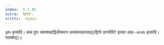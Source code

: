 ```yaml
---
index:  5.1.85
sutra:  द्विगोर्वा।
vritti:  nyasa
---
```


`पूर्वेण` इत्यादि। कथं पुनः समाशब्दाद्विधीयमानः प्रत्ययस्तदन्ताद्()द्विगोः प्राप्नोति? इत्यत आह--`प्राग्वतेः` इत्यादि। गतार्थम्()॥

